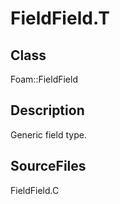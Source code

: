 # FieldField.T 
## Class
Foam::FieldField

## Description
Generic field type.

## SourceFiles
FieldField.C

